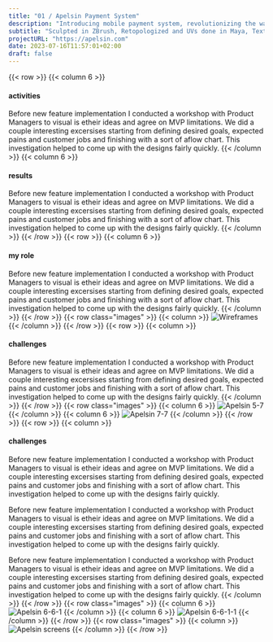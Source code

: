 ```yaml
---
title: "01 / Apelsin Payment System"
description: "Introducing mobile payment system, revolutionizing the way you make secure and convenient transactions on the go."
subtitle: "Sculpted in ZBrush, Retopologized and UVs done in Maya, Textured in Mari, Rendered using Arnold."
projectURL: "https://apelsin.com"
date: 2023-07-16T11:57:01+02:00
draft: false
---
```

{{< row >}}
{{< column 6 >}}
#### activities
Before new feature implementation I conducted a workshop with Product Managers to visual is etheir ideas and agree on MVP limitations. We did a couple interesting excersises starting from defining desired goals, expected pains and customer jobs and finishing with a sort of aflow chart. This investigation helped to come up with the designs fairly quickly.
{{< /column >}}
{{< column 6 >}}
#### results
Before new feature implementation I conducted a workshop with Product Managers to visual is etheir ideas and agree on MVP limitations. We did a couple interesting excersises starting from defining desired goals, expected pains and customer jobs and finishing with a sort of aflow chart. This investigation helped to come up with the designs fairly quickly.
{{< /column >}}
{{< /row >}}
{{< row >}}
{{< column 6 >}}
#### my role
Before new feature implementation I conducted a workshop with Product Managers to visual is etheir ideas and agree on MVP limitations. We did a couple interesting excersises starting from defining desired goals, expected pains and customer jobs and finishing with a sort of aflow chart. This investigation helped to come up with the designs fairly quickly.
{{< /column >}}
{{< /row >}}
{{< row class="images" >}}
{{< column >}}
![Wireframes](apelsin-wireframes.png)
{{< /column >}}
{{< /row >}}
{{< row >}}
{{< column >}}
#### challenges
Before new feature implementation I conducted a workshop with Product Managers to visual is etheir ideas and agree on MVP limitations. We did a couple interesting excersises starting from defining desired goals, expected pains and customer jobs and finishing with a sort of aflow chart. This investigation helped to come up with the designs fairly quickly.
{{< /column >}}
{{< /row >}}
{{< row class="images" >}}
{{< column 6 >}}
![Apelsin 5-7](apelsin-5-7.png)
{{< /column >}}
{{< column 6 >}}
![Apelsin 7-7](apelsin-7-7.png)
{{< /column >}}
{{< /row >}}
{{< row >}}
{{< column >}}
#### challenges
Before new feature implementation I conducted a workshop with Product Managers to visual is etheir ideas and agree on MVP limitations. We did a couple interesting excersises starting from defining desired goals, expected pains and customer jobs and finishing with a sort of aflow chart. This investigation helped to come up with the designs fairly quickly.

Before new feature implementation I conducted a workshop with Product Managers to visual is etheir ideas and agree on MVP limitations. We did a couple interesting excersises starting from defining desired goals, expected pains and customer jobs and finishing with a sort of aflow chart. This investigation helped to come up with the designs fairly quickly.

Before new feature implementation I conducted a workshop with Product Managers to visual is etheir ideas and agree on MVP limitations. We did a couple interesting excersises starting from defining desired goals, expected pains and customer jobs and finishing with a sort of aflow chart. This investigation helped to come up with the designs fairly quickly.
{{< /column >}}
{{< /row >}}
{{< row class="images" >}}
{{< column 6 >}}
![Apelsin 6-6-1](apelsin-6-6-1.png)
{{< /column >}}
{{< column 6 >}}
![Apelsin 6-6-1-1](apelsin-6-6-1-1.png)
{{< /column >}}
{{< /row >}}
{{< row class="images" >}}
{{< column >}}
![Apelsin screens](apelsin-screens.png "Lorem ipsum dolor sit amet")
{{< /column >}}
{{< /row >}}
